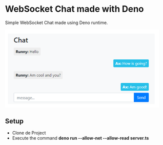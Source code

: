 # WebSocket Chat made with Deno
Simple WebSocket Chat made using Deno runtime.

![WebSocket Chat made with Deno](docs/print.PNG)

## Setup
- Clone de Project
- Execute the command **deno run --allow-net --allow-read server.ts**